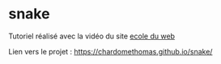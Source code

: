 # snake

Tutoriel réalisé avec la vidéo du site [ecole du web](https://www.ecole-du-web.net/p/coder-le-jeu-snake-en-javascript "texte pour le titre, facultatif")

Lien vers le projet : https://chardomethomas.github.io/snake/
